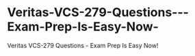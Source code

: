 # Veritas-VCS-279-Questions---Exam-Prep-Is-Easy-Now-
Veritas VCS-279 Questions - Exam Prep Is Easy Now!
